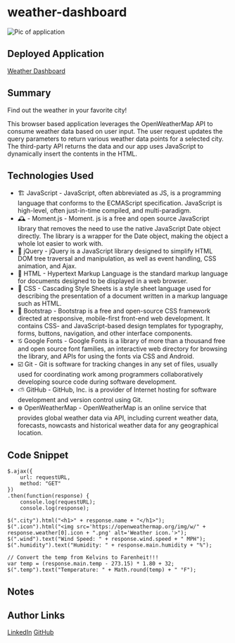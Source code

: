 # weather-dashboard


<img src="" alt="Pic of application"
title="Weather Dashboard" width="" />

## Deployed Application
[Weather Dashboard](https://darrindevs.github.io/weather-dashboard/)

## Summary 
Find out the weather in your favorite city!

This browser based application leverages the OpenWeatherMap API to consume weather data based on user input. The user request updates the query parameters to return various weather data points for a selected city. The third-party API returns the data and our app uses JavaScript to dynamically insert the contents in the HTML. 


## Technologies Used
- 🏗 JavaScript - JavaScript, often abbreviated as JS, is a programming language that conforms to the ECMAScript specification. JavaScript is high-level, often just-in-time compiled, and multi-paradigm.
- 🕰 - Moment.js - Moment. js is a free and open source JavaScript library that removes the need to use the native JavaScript Date object directly. The library is a wrapper for the Date object, making the object a whole lot easier to work with.
- 🌳 jQuery - jQuery is a JavaScript library designed to simplify HTML DOM tree traversal and manipulation, as well as event handling, CSS animation, and Ajax.
- 🦴 HTML - Hypertext Markup Language is the standard markup language for documents designed to be displayed in a web browser.
- 👗 CSS - Cascading Style Sheets is a style sheet language used for describing the presentation of a document written in a markup language such as HTML. 
- 👢 Bootstrap - Bootstrap is a free and open-source CSS framework directed at responsive, mobile-first front-end web development. It contains CSS- and JavaScript-based design templates for typography, forms, buttons, navigation, and other interface components.
- 𝒢 Google Fonts - Google Fonts is a library of more than a thousand free and open source font families, an interactive web directory for browsing the library, and APIs for using the fonts via CSS and Android. 
- ☑️ Git - Git is software for tracking changes in any set of files, usually used for coordinating work among programmers collaboratively developing source code during software development.
- ⛅️ GitHub - GitHub, Inc. is a provider of Internet hosting for software development and version control using Git.
- ❄️ OpenWeatherMap - OpenWeatherMap is an online service that provides global weather data via API, including current weather data, forecasts, nowcasts and historical weather data for any geographical location.


## Code Snippet

~~~
$.ajax({
    url: requestURL,
    method: "GET"
})
.then(function(response) {
    console.log(requestURL);
    console.log(response);

$(".city").html("<h1>" + response.name + "</h1>");
$(".icon").html("<img src='https://openweathermap.org/img/w/" + response.weather[0].icon + ".png' alt='Weather icon.'>");
$(".wind").text("Wind Speed: " + response.wind.speed + " MPH");
$(".humidity").text("Humidity: " + response.main.humidity + "%");
    
// Convert the temp from Kelvins to Farenheit!!!
var temp = (response.main.temp - 273.15) * 1.80 + 32;
$(".temp").text("Temperature: " + Math.round(temp) + " °F");
~~~


## Notes


## Author Links
[LinkedIn](https://www.linkedin.com/in/darrinweyers/)
[GitHub](https://github.com/darrindevs)
